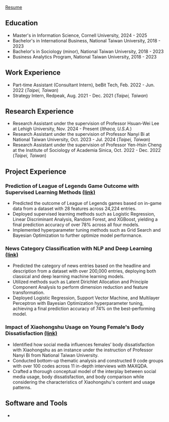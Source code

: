 [Resume](/assets/Resume.pdf)

## Education
- Master's in Information Science, Cornell University, 2024 - 2025
- Bachelor's in International Business, National Taiwan University, 2018 - 2023
- Bachelor's in Sociology (minor), National Taiwan University, 2018 - 2023
- Business Analytics Program, National Taiwan University, 2018 - 2023
  
## Work Experience
- Part-time Assistant (Consultant Intern), beBit Tech, Feb. 2022 - Jun. 2022 (_Taipei, Taiwan_)
- Strategy Intern, Redpeak, Aug. 2021 - Dec. 2021 (_Taipei, Taiwan_)
  
## Research Experience
- Research Assistant under the supervision of Professor Hsuan-Wei Lee at Lehigh University, Nov. 2024 - Present (_Ithaca, U.S.A._)
- Research Assistant under the supervision of Professor Nanyi Bi at National Taiwan University, Oct. 2023 - Jul. 2024 (_Taipei, Taiwan_)
- Research Assistant under the supervision of Professor Yen-Hsin Cheng at the Institute of Sociology of Academia Sinica, Oct. 2022 - Dec. 2022 (_Taipei, Taiwan_)

## Project Experience
### Prediction of League of Legends Game Outcome with Supervised Learning Methods [(link)](https://github.com/cjw612/LeagueofLegendsGameOutcomeClassification)

- Predicted the outcome of League of Legends games based on in-game data from a dataset with 28 features across 24,224 entries.
- Deployed supervised learning methods such as Logistic Regression, Linear Discriminant Analysis, Random Forest, and XGBoost, yielding a final prediction accuracy of over 78% across all four models.
- Implemented hyperparameter tuning methods such as Grid Search and Bayesian Optimization to further optimize model performance.

### News Category Classification with NLP and Deep Learning [(link)](https://github.com/cjw612/News_Category_Classification)

- Predicted the category of news entries based on the headline and description from a dataset with over 200,000 entries, deploying both classical and deep learning machine learning models.
- Utilized methods such as Latent Dirichlet Allocation and Principle Component Analysis to perform dimension reduction and feature transformation.
- Deployed Logistic Regression, Support Vector Machine, and Multilayer Perceptron with Bayesian Optimization hyperparameter tuning, achieving a final prediction accuracy of 74% on the best-performing model. 

### Impact of Xiaohongshu Usage on Young Female's Body Dissatisfaction  [(link)](/assets/xiaohongshu.pdf)

- Identified how social media influences females’ body dissatisfaction with Xiaohongshu as an instance under the instruction of Professor Nanyi Bi from National Taiwan University.
- Conducted bottom-up thematic analysis and constructed 9 code groups with over 100 codes across 11 in-depth interviews with MAXQDA.
- Crafted a thorough conceptual model of the interplay between social media usage, body dissatisfaction, and body comparison while considering the characteristics of Xiaohongshu's content and usage patterns. 

## Software and Tools

- 
